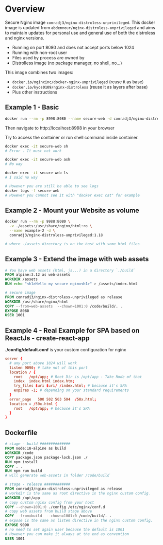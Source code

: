 # Overview

Secure Nginx image `conradj3/nginx-distroless-unprivileged`.  This docker image is updated from `abdennour/nginx-distroless-unprivileged` and aims to maintain updates for personal use and general use of both the distroless and nginx versions.

- Running on port 8080 and does not accept ports below 1024
- Running with non-root user
- Files used by process are owned by
- Distrolless image (no package manager, no shell, no...)

This image combines two images:

- `docker.io/nginxinc/docker-nginx-unprivileged` (reuse it as base)
- `docker.io/kyos0109/nginx-distroless` (reuse it as layers after base)
- Plus other instructions

## Example 1 - Basic

```sh
docker run --rm -p 8998:8080 --name secure-web -d conradj3/nginx-distroless-unprivileged

```

Then navigate to http://localhost:8998 in your browser

Try to access the container or run shell command inside container.

```sh
docker exec -it secure-web sh
# Error . It must not work

docker exec -it secure-web ash
# No way

docker exec -it secure-web ls
# I said no way

# However you are still be able to see logs
docker logs -f secure-web
# However you cannot see it with "docker exec cat" for example
```

## Example 2 - Mount your Website as volume

```sh
docker run --rm -p 9988:8080 \
  -v ./assets:/usr/share/nginx/html:ro \
  --name example-2 -d \
  conradj3/nginx-distroless-unprivileged:1.18

# where ./assets directory is on the host with some html files
```

## Example 3 - Extend the image with web assets

```Dockerfile
# You have web assets (html, js,..) in a directory `./build`
FROM alpine:3.12 as web-assets
WORKDIR /assets
RUN echo "<h1>Hello my secure nginx<h1>" > /assets/index.html

# secure image
FROM conradj3/nginx-distroless-unprivileged as release
WORKDIR /usr/share/nginx/html
COPY --from=web-assets  --chown=1001:0 /code/build/. .
EXPOSE 8080
USER 1001

```

## Example 4 - Real Example for SPA based on ReactJs - create-react-app

**./config/default.conf** is your custom configuration for nginx

```conf
server {
  # any port above 1024 will work
  listen 9090; # take not of this port
  location / {
    root   /opt/app; # Root Dir is /opt/app - Take Node of that
    index  index.html index.htm;
    try_files $uri $uri/ /index.html; # because it's SPA
    expires -1; # depending on your standard requirements
  }
  error_page   500 502 503 504  /50x.html;
  location = /50x.html {
    root   /opt/app; # because it's SPA
  }
}

```

## **Dockerfile**

```Dockerfile
# stage - build ##############
FROM node:18-alpine as build
WORKDIR /code
COPY package.json package-lock.json ./
RUN npm install
COPY . .
RUN npm run build
# will generate web-assets in folder /code/build

# stage - release ############
FROM conradj3/nginx-distroless-unprivileged as release
# workdir is the same as root directive in the nginx custom config.
WORKDIR /opt/app
# copy custom nginx config from your host
COPY --chown=1001:0 ./config /etc/nginx/conf.d
# copy web assets from build stage above
COPY --from=build  --chown=1001:0 /code/build/. .
# expose is the same as listen directive in the nginx custom config.
EXPOSE 9090
# no need to set again user because the default is 1001
# However you can make it always at the end as convention
USER 1001
```